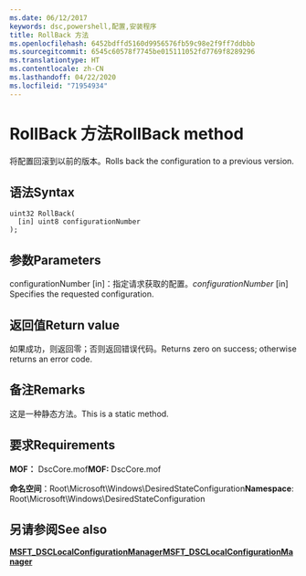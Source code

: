 ```yaml
---
ms.date: 06/12/2017
keywords: dsc,powershell,配置,安装程序
title: RollBack 方法
ms.openlocfilehash: 6452bdffd5160d9956576fb59c98e2f9ff7ddbbb
ms.sourcegitcommit: 6545c60578f7745be015111052fd7769f8289296
ms.translationtype: HT
ms.contentlocale: zh-CN
ms.lasthandoff: 04/22/2020
ms.locfileid: "71954934"
---
```

# <a name="rollback-method"></a><span data-ttu-id="950e7-103">RollBack 方法</span><span class="sxs-lookup"><span data-stu-id="950e7-103">RollBack method</span></span>

<span data-ttu-id="950e7-104">将配置回滚到以前的版本。</span><span class="sxs-lookup"><span data-stu-id="950e7-104">Rolls back the configuration to a previous version.</span></span>

## <a name="syntax"></a><span data-ttu-id="950e7-105">语法</span><span class="sxs-lookup"><span data-stu-id="950e7-105">Syntax</span></span>

```mof
uint32 RollBack(
  [in] uint8 configurationNumber
);
```

## <a name="parameters"></a><span data-ttu-id="950e7-106">参数</span><span class="sxs-lookup"><span data-stu-id="950e7-106">Parameters</span></span>

<span data-ttu-id="950e7-107">configurationNumber  \[in\]：指定请求获取的配置。</span><span class="sxs-lookup"><span data-stu-id="950e7-107">*configurationNumber* \[in\] Specifies the requested configuration.</span></span>

## <a name="return-value"></a><span data-ttu-id="950e7-108">返回值</span><span class="sxs-lookup"><span data-stu-id="950e7-108">Return value</span></span>

<span data-ttu-id="950e7-109">如果成功，则返回零；否则返回错误代码。</span><span class="sxs-lookup"><span data-stu-id="950e7-109">Returns zero on success; otherwise returns an error code.</span></span>

## <a name="remarks"></a><span data-ttu-id="950e7-110">备注</span><span class="sxs-lookup"><span data-stu-id="950e7-110">Remarks</span></span>

<span data-ttu-id="950e7-111">这是一种静态方法。</span><span class="sxs-lookup"><span data-stu-id="950e7-111">This is a static method.</span></span>

## <a name="requirements"></a><span data-ttu-id="950e7-112">要求</span><span class="sxs-lookup"><span data-stu-id="950e7-112">Requirements</span></span>

<span data-ttu-id="950e7-113">**MOF：** DscCore.mof</span><span class="sxs-lookup"><span data-stu-id="950e7-113">**MOF:** DscCore.mof</span></span>

<span data-ttu-id="950e7-114">**命名空间**：Root\Microsoft\Windows\DesiredStateConfiguration</span><span class="sxs-lookup"><span data-stu-id="950e7-114">**Namespace**: Root\Microsoft\Windows\DesiredStateConfiguration</span></span>

## <a name="see-also"></a><span data-ttu-id="950e7-115">另请参阅</span><span class="sxs-lookup"><span data-stu-id="950e7-115">See also</span></span>

[<span data-ttu-id="950e7-116">**MSFT_DSCLocalConfigurationManager**</span><span class="sxs-lookup"><span data-stu-id="950e7-116">**MSFT_DSCLocalConfigurationManager**</span></span>](msft-dsclocalconfigurationmanager.md)
